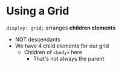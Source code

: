 # Using a Grid

`display: grid;` arranges **children elements**
 - NOT descendants
- We have 4 child elements for our grid
    - Children of `<body>` here
        - That's not always the parent
